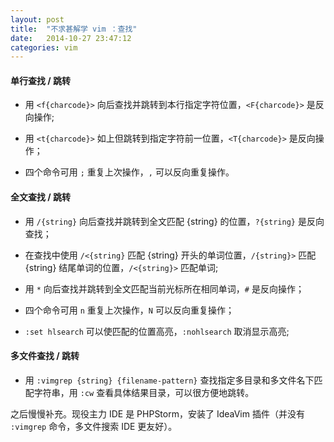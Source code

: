 ```yaml
---
layout: post
title:  "不求甚解学 vim ：查找"
date:   2014-10-27 23:47:12
categories: vim
---
```


#### 单行查找 / 跳转

- 用 `<f{charcode}>` 向后查找并跳转到本行指定字符位置，`<F{charcode}>` 是反向操作;
 
- 用 `<t{charcode}>` 如上但跳转到指定字符前一位置，`<T{charcode}>` 是反向操作；
 
- 四个命令可用 `;` 重复上次操作，`,` 可以反向重复操作。
 
#### 全文查找 / 跳转

- 用 `/{string}` 向后查找并跳转到全文匹配 {string} 的位置，`?{string}` 是反向查找；

- 在查找中使用 `/<{string}` 匹配 {string} 开头的单词位置，`/{string}>` 匹配 {string} 结尾单词的位置，`/<{string}>` 匹配单词;

- 用 `*` 向后查找并跳转到全文匹配当前光标所在相同单词，`#` 是反向操作；

- 四个命令可用 `n` 重复上次操作，`N` 可以反向重复操作；

- `:set hlsearch` 可以使匹配的位置高亮，`:nohlsearch` 取消显示高亮;

#### 多文件查找 / 跳转

- 用 `:vimgrep {string} {filename-pattern}` 查找指定多目录和多文件名下匹配字符串，用 `:cw` 查看具体结果目录，可以很方便地跳转。



之后慢慢补充。现役主力 IDE 是 PHPStorm，安装了 IdeaVim 插件（并没有 `:vimgrep` 命令，多文件搜索 IDE 更友好）。
